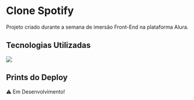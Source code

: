 # Clone Spotify
Projeto criado durante a semana de imersão Front-End na plataforma Alura.
## Tecnologias Utilizadas

<img src="https://skillicons.dev/icons?i=html,css,js" />

## Prints do Deploy
⚠️ Em Desenvolvimento!

